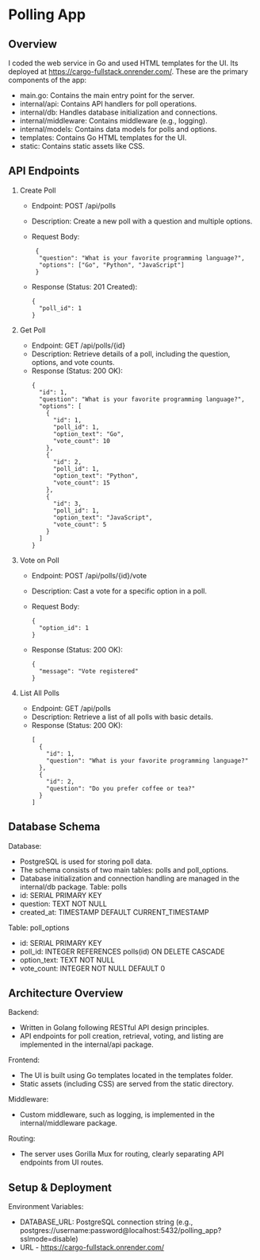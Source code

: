 Polling App
=================

Overview
--------
I coded the web service in Go and used HTML templates for the UI. Its deployed at https://cargo-fullstack.onrender.com/. These are the primary components of the app:

  - main.go: Contains the main entry point for the server.
  - internal/api: Contains API handlers for poll operations.
  - internal/db: Handles database initialization and connections.
  - internal/middleware: Contains middleware (e.g., logging).
  - internal/models: Contains data models for polls and options.
  - templates: Contains Go HTML templates for the UI.
  - static: Contains static assets like CSS.

API Endpoints
-------------
1. Create Poll
   - Endpoint: POST /api/polls
   - Description: Create a new poll with a question and multiple options.
   - Request Body:
     ```
      {  
       "question": "What is your favorite programming language?",
       "options": ["Go", "Python", "JavaScript"]
      }
     ```
 
   - Response (Status: 201 Created):
     ``` 
     {
       "poll_id": 1
     }
     ```
     

2. Get Poll
   - Endpoint: GET /api/polls/{id}
   - Description: Retrieve details of a poll, including the question, options, and vote counts.
   - Response (Status: 200 OK):
     ```
     {
       "id": 1,
       "question": "What is your favorite programming language?",
       "options": [
         {
           "id": 1,
           "poll_id": 1,
           "option_text": "Go",
           "vote_count": 10
         },
         {
           "id": 2,
           "poll_id": 1,
           "option_text": "Python",
           "vote_count": 15
         },
         {
           "id": 3,
           "poll_id": 1,
           "option_text": "JavaScript",
           "vote_count": 5
         }
       ]
     }
     ``` 

3. Vote on Poll
   - Endpoint: POST /api/polls/{id}/vote
   - Description: Cast a vote for a specific option in a poll.
   - Request Body:
     ```
     {
       "option_id": 1
     }
     ```

   - Response (Status: 200 OK):

     ```
     {
       "message": "Vote registered"
     }
     ```

4. List All Polls
   - Endpoint: GET /api/polls
   - Description: Retrieve a list of all polls with basic details.
   - Response (Status: 200 OK):
     ```
     [
       {
         "id": 1,
         "question": "What is your favorite programming language?"
       },
       {
         "id": 2,
         "question": "Do you prefer coffee or tea?"
       }
     ]
     ```

Database Schema
---------------
Database:
  - PostgreSQL is used for storing poll data.
  - The schema consists of two main tables: polls and poll_options.
  - Database initialization and connection handling are managed in the internal/db package.
 Table: polls
  - id: SERIAL PRIMARY KEY
  - question: TEXT NOT NULL
  - created_at: TIMESTAMP DEFAULT CURRENT_TIMESTAMP

Table: poll_options
  - id: SERIAL PRIMARY KEY
  - poll_id: INTEGER REFERENCES polls(id) ON DELETE CASCADE
  - option_text: TEXT NOT NULL
  - vote_count: INTEGER NOT NULL DEFAULT 0

Architecture Overview
---------------------
Backend:
  - Written in Golang following RESTful API design principles.
  - API endpoints for poll creation, retrieval, voting, and listing are implemented in the internal/api package. 

Frontend:
  - The UI is built using Go templates located in the templates folder.
  - Static assets (including CSS) are served from the static directory.

Middleware:
  - Custom middleware, such as logging, is implemented in the internal/middleware package.

Routing:
  - The server uses Gorilla Mux for routing, clearly separating API endpoints from UI routes.

Setup & Deployment
--------------------
Environment Variables:
  - DATABASE_URL: PostgreSQL connection string (e.g., postgres://username:password@localhost:5432/polling_app?sslmode=disable)
  - URL - https://cargo-fullstack.onrender.com/
 
 